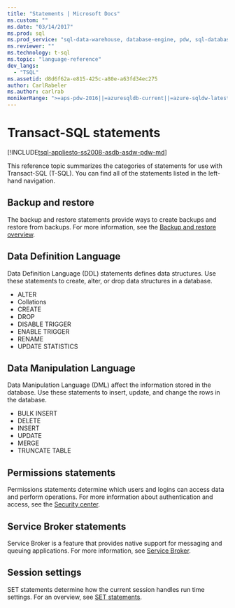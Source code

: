 ```yaml
---
title: "Statements | Microsoft Docs"
ms.custom: ""
ms.date: "03/14/2017"
ms.prod: sql
ms.prod_service: "sql-data-warehouse, database-engine, pdw, sql-database"
ms.reviewer: ""
ms.technology: t-sql
ms.topic: "language-reference"
dev_langs: 
  - "TSQL"
ms.assetid: d8d6f62a-e815-425c-a80e-a63fd34ec275
author: CarlRabeler
ms.author: carlrab
monikerRange: ">=aps-pdw-2016||=azuresqldb-current||=azure-sqldw-latest||>=sql-server-2016||=sqlallproducts-allversions||>=sql-server-linux-2017||=azuresqldb-mi-current"
---
```

# Transact-SQL statements
[!INCLUDE[tsql-appliesto-ss2008-asdb-asdw-pdw-md](../../includes/tsql-appliesto-ss2008-all-md.md)]

This reference topic summarizes the categories of statements for use with Transact-SQL (T-SQL). You can find all of the statements listed in the left-hand navigation.

## Backup and restore
The backup and restore statements provide ways to create backups and restore from backups.  For more information, see the [Backup and restore overview](../../relational-databases/backup-restore/back-up-and-restore-of-sql-server-databases.md).

## Data Definition Language
Data Definition Language (DDL) statements defines data structures. Use these statements to create, alter, or drop data structures in a database.
- ALTER
- Collations
- CREATE
- DROP
- DISABLE TRIGGER
- ENABLE TRIGGER
- RENAME
- UPDATE STATISTICS

## Data Manipulation Language
Data Manipulation Language (DML) affect the information stored in the database. Use these statements to insert, update, and change the rows in the database.

- BULK INSERT
- DELETE
- INSERT
- UPDATE
- MERGE
- TRUNCATE TABLE

## Permissions statements
Permissions statements determine which users and logins can access data and perform operations. For more information about authentication and access, see the [Security center](../../relational-databases/security/security-center-for-sql-server-database-engine-and-azure-sql-database.md).

## Service Broker statements
Service Broker is a feature that provides native support for messaging and queuing applications. For more information, see [Service Broker](../../relational-databases/service-broker/event-notifications.md).

## Session settings
SET statements determine how the current session handles run time settings. For an overview, see [SET statements](set-statements-transact-sql.md).
